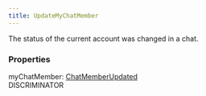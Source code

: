 ```yaml
---
title: UpdateMyChatMember
---
```


The status of the current account was changed in a chat.

### Properties

<div class="flex flex-col gap-3"><div><div class="flex gap-2"><div class="font-mono"><span class="font-bold">myChatMember</span><span class="opacity-50">:</span> <a href="/gh/types/chatmemberupdated"  >ChatMemberUpdated</a></div><div class="flex items-center"><div class="bg-dbt px-1.5 rounded-md select-none text-fgt text-[10px]">DISCRIMINATOR</div></div></div></div></div>

